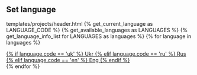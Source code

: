 

## Set language 

templates/projects/header.html
{% get_current_language as LANGUAGE_CODE %}
{% get_available_languages as LANGUAGES %}
{% get_language_info_list for LANGUAGES as languages %}
{% for language in languages %}
<a href="{% url 'set_lang' language.code %}">
<div class="nav-lang {% if language.code == LANGUAGE_CODE %}active{% endif %}">
  {% if  language.code == 'uk' %}
    Ukr
  {% elif language.code == 'ru' %}
    Rus
  {% elif language.code == 'en' %}
    Eng
  {% endif %}
</div>
</a>
{% endfor %}


